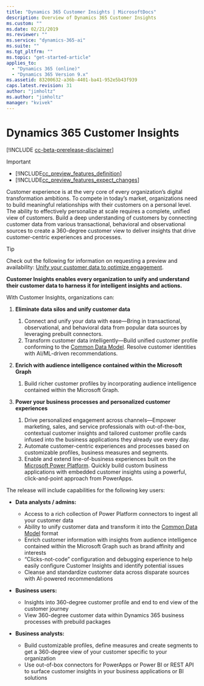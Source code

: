 ```yaml
---
title: "Dynamics 365 Customer Insights | MicrosoftDocs"
description: Overview of Dynamics 365 Customer Insights
ms.custom: ""
ms.date: 02/21/2019
ms.reviewer: ""
ms.service: "dynamics-365-ai"
ms.suite: ""
ms.tgt_pltfrm: ""
ms.topic: "get-started-article"
applies_to: 
  - "Dynamics 365 (online)"
  - "Dynamics 365 Version 9.x"
ms.assetid: 83200632-a36b-4401-ba41-952e5b43f939
caps.latest.revision: 31
author: "jimholtz"
ms.author: "jimholtz"
manager: "kvivek"
---
```

# Dynamics 365 Customer Insights 

[!INCLUDE [cc-beta-prerelease-disclaimer](../includes/cc-beta-prerelease-disclaimer.md)]

> [!IMPORTANT]
> - [!INCLUDE[cc_preview_features_definition](../includes/cc-preview-features-definition.md)]  
> - [!INCLUDE[cc_preview_features_expect_changes](../includes/cc-preview-features-expect-changes.md)]  

<!--  This feature currently has limited availability. -->
<!--  [!INCLUDE[cc_preview_features_no_MS_support](../includes/cc-preview-features-no-ms-support.md)]  -->

Customer experience is at the very core of every organization’s digital transformation ambitions. To compete in today’s market, organizations need to build meaningful relationships with their customers on a personal level. The ability to effectively personalize at scale requires a complete, unified view of customers. Build a deep understanding of customers by connecting customer data from various transactional, behavioral and observational sources to create a 360-degree customer view to deliver insights that drive customer-centric experiences and processes.

> [!TIP]
> Check out the following for information on requesting a preview and availability: [Unify your customer data to optimize engagement](https://dynamics.microsoft.com/ai/customer-insights/).

**Customer Insights enables every organization to unify and understand their customer data to harness it for intelligent insights and actions.** 

With Customer Insights, organizations can:  

1. **Eliminate data silos and unify customer data**

   1. Connect and unify your data with ease—Bring in transactional, observational, and behavioral data from popular data sources by leveraging prebuilt connectors.
   2. Transform customer data intelligently—Build unified customer profile conforming to the [Common Data Model](https://docs.microsoft.com/common-data-model/). Resolve customer identities with AI/ML-driven recommendations.     

2. **Enrich with audience intelligence contained within the Microsoft Graph**

   1. Build richer customer profiles by incorporating audience intelligence contained within the Microsoft Graph.  

3. **Power your business processes and personalized customer experiences**

   1. Drive personalized engagement across channels—Empower marketing, sales, and service professionals with out-of-the-box, contextual customer insights and tailored customer profile cards infused into the business applications they already use every day.    
   2. Automate customer-centric experiences and processes based on customizable profiles, business measures and segments. 
   3. Enable and extend line-of-business experiences built on the [Microsoft Power Platform](https://cloudblogs.microsoft.com/dynamics365/2019/01/29/the-microsoft-power-platform-empowering-millions-of-people-to-achieve-more/). Quickly build custom business applications with embedded customer insights using a powerful, click-and-point approach from PowerApps.  

The release will include capabilities for the following key users:

- **Data analysts / admins:**

  - Access to a rich collection of Power Platform connectors to ingest all your customer data 
  - Ability to unify customer data and transform it into the [Common Data Model](https://docs.microsoft.com/common-data-model/) format 
  - Enrich customer information with insights from audience intelligence contained within the Microsoft Graph such as brand affinity and interests 
  - “Clicks-not-code” configuration and debugging experience to help easily configure Customer Insights and identify potential issues 
  - Cleanse and standardize customer data across disparate sources with AI-powered recommendations  

- **Business users:**

  - Insights into 360-degree customer profile and end to end view of the customer journey 
  - View 360-degree customer data within Dynamics 365 business processes with prebuild packages 

- **Business analysts:**

  - Build customizable profiles, define measures and create segments to get a 360-degree view of your customer specific to your organization  
  - Use out-of-box connectors for PowerApps or Power BI or REST API to surface customer insights in your business applications or BI solutions  








